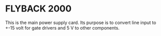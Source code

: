 # FLYBACK 2000

This is the main power supply card.
Its purpose is to convert line input to +-15 volt for gate drivers and 5 V to other components.